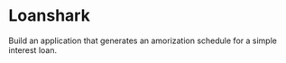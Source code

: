 # Loanshark
Build an application that generates an amorization schedule for a simple interest loan.
